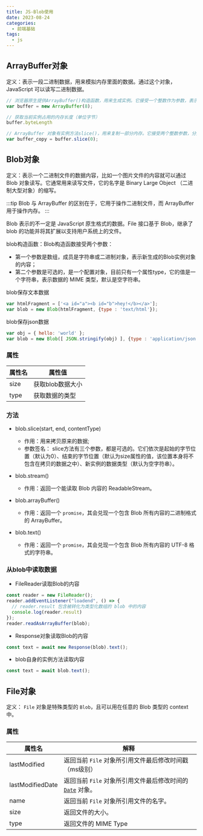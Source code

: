 ```yaml
---
title: JS-Blob使用
date: 2023-08-24
categories:
  - 前端基础
tags:
  - js
---
```


## ArrayBuffer对象

定义：表示一段二进制数据，用来模拟内存里面的数据。通过这个对象，JavaScript 可以读写二进制数据。

```js
// 浏览器原生提供ArrayBuffer()构造函数，用来生成实例。它接受一个整数作为参数，表示这段二进制数据占用多少个字节。
var buffer = new ArrayBuffer(8);

// 获取当前实例占用的内存长度（单位字节）
buffer.byteLength

// ArrayBuffer 对象有实例方法slice()，用来复制一部分内存。它接受两个整数参数，分别表示复制的开始位置（从0开始）和结束位置（复制时不包括结束位置），如果省略第二个参数，则表示一直复制到结束。
var buffer_copy = buffer.slice(0);
```


## Blob对象

定义：表示一个二进制文件的数据内容，比如一个图片文件的内容就可以通过 Blob 对象读写。它通常用来读写文件，它的名字是 Binary Large Object （二进制大型对象）的缩写。

:::tip
Blob 与 ArrayBuffer 的区别在于，它用于操作二进制文件，而 ArrayBuffer 用于操作内存。
:::

Blob 表示的不一定是 JavaScript 原生格式的数据。File 接口基于 Blob，继承了 blob 的功能并将其扩展以支持用户系统上的文件。

blob构造函数：Blob构造函数接受两个参数：
* 第一个参数是数组，成员是字符串或二进制对象，表示新生成的Blob实例对象的内容；
* 第二个参数是可选的，是一个配置对象，目前只有一个属性type，它的值是一个字符串，表示数据的 MIME 类型，默认是空字符串。


blob保存文本数据
```js
var htmlFragment = ['<a id="a"><b id="b">hey!</b></a>'];
var blob = new Blob(htmlFragment, {type : 'text/html'});
```

blob保存json数据
```js
var obj = { hello: 'world' };
var blob = new Blob([ JSON.stringify(obj) ], {type : 'application/json'});
```



### 属性

| 属性名 | 属性值           |
| ------ | ---------------- |
| size   | 获取blob数据大小 |
| type   | 获取数据的类型   |



### 方法

* blob.slice(start, end, contentType)
  * 作用：用来拷贝原来的数据;
  * 参数签名： slice方法有三个参数，都是可选的。它们依次是起始的字节位置（默认为0）、结束的字节位置（默认为size属性的值，该位置本身将不包含在拷贝的数据之中）、新实例的数据类型（默认为空字符串）。
  
* blob.stream()
  
  * 作用：返回一个能读取 Blob 内容的 ReadableStream。
  
* blob.arrayBuffer()
  * 作用：返回一个 `promise`，其会兑现一个包含 Blob 所有内容的二进制格式的 ArrayBuffer。
  
* blob.text()
  * 作用：返回一个 `promise`，其会兑现一个包含 Blob 所有内容的 UTF-8 格式的字符串。
  
  



### 从blob中读取数据

* FileReader读取Blob的内容
```js
const reader = new FileReader();
reader.addEventListener("loadend", () => {
  // reader.result 包含被转化为类型化数组的 blob 中的内容
  console.log(reader.result)
});
reader.readAsArrayBuffer(blob);
```
* Response对象读取Blob的内容
```js
const text = await new Response(blob).text();
```
* blob自身的实例方法读取内容
```js
const text = await blob.text();
```



## File对象



定义： `File` 对象是特殊类型的 `Blob`，且可以用在任意的 Blob 类型的 context 中。



### 属性

| 属性名           | 解释                                                         |
| ---------------- | ------------------------------------------------------------ |
| lastModified     | 返回当前 `File` 对象所引用文件最后修改时间戳（ms级别）       |
| lastModifiedDate | 返回当前 `File` 对象所引用文件最后修改时间的 [`Date`](https://developer.mozilla.org/zh-CN/docs/Web/JavaScript/Reference/Global_Objects/Date) 对象。 |
| name             | 返回当前 `File` 对象所引用文件的名字。                       |
| size             | 返回文件的大小。                                             |
| type             | 返回文件的 MIME Type                                         |



